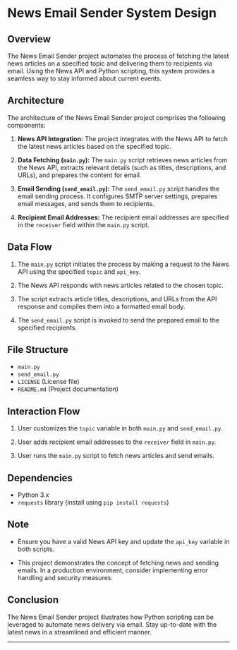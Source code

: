 # News Email Sender System Design

## Overview

The News Email Sender project automates the process of fetching the latest news articles on a specified topic and delivering them to recipients via email. Using the News API and Python scripting, this system provides a seamless way to stay informed about current events.

## Architecture

The architecture of the News Email Sender project comprises the following components:

1. **News API Integration:** The project integrates with the News API to fetch the latest news articles based on the specified topic.

2. **Data Fetching (`main.py`):** The `main.py` script retrieves news articles from the News API, extracts relevant details (such as titles, descriptions, and URLs), and prepares the content for email.

3. **Email Sending (`send_email.py`):** The `send_email.py` script handles the email sending process. It configures SMTP server settings, prepares email messages, and sends them to recipients.

4. **Recipient Email Addresses:** The recipient email addresses are specified in the `receiver` field within the `main.py` script.

## Data Flow

1. The `main.py` script initiates the process by making a request to the News API using the specified `topic` and `api_key`.

2. The News API responds with news articles related to the chosen topic.

3. The script extracts article titles, descriptions, and URLs from the API response and compiles them into a formatted email body.

4. The `send_email.py` script is invoked to send the prepared email to the specified recipients.

## File Structure

- `main.py`
- `send_email.py`
- `LICENSE` (License file)
- `README.md` (Project documentation)

## Interaction Flow

1. User customizes the `topic` variable in both `main.py` and `send_email.py`.

2. User adds recipient email addresses to the `receiver` field in `main.py`.

3. User runs the `main.py` script to fetch news articles and send emails.

## Dependencies

- Python 3.x
- `requests` library (install using `pip install requests`)

## Note

- Ensure you have a valid News API key and update the `api_key` variable in both scripts.

- This project demonstrates the concept of fetching news and sending emails. In a production environment, consider implementing error handling and security measures.

## Conclusion

The News Email Sender project illustrates how Python scripting can be leveraged to automate news delivery via email. Stay up-to-date with the latest news in a streamlined and efficient manner.

---
